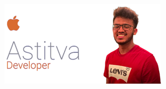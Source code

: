 <!-- ![Astitva](https://github.com/AstitvaG/AstitvaG/blob/master/Render.png?raw=true) -->
<p align="center">
<img src="https://github.com/AstitvaG/AstitvaG/blob/master/Render.png?raw=true" alt="Astitva" width="600"/>
</p>
